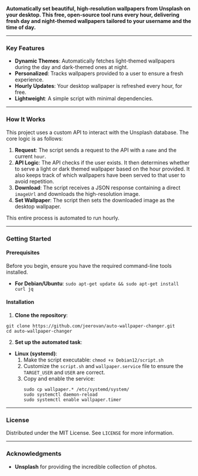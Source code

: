
**Automatically set beautiful, high-resolution wallpapers from Unsplash on your desktop. This free, open-source tool runs every hour, delivering fresh day and night-themed wallpapers tailored to your username and the time of day.**

---

### Key Features

- **Dynamic Themes**: Automatically fetches light-themed wallpapers during the day and dark-themed ones at night.
- **Personalized**: Tracks wallpapers provided to a user to ensure a fresh experience.
- **Hourly Updates**: Your desktop wallpaper is refreshed every hour, for free.
- **Lightweight**: A simple script with minimal dependencies.

---

### How It Works

This project uses a custom API to interact with the Unsplash database. The core logic is as follows:

1.  **Request**: The script sends a request to the API with a `name` and the current `hour`.
2.  **API Logic**: The API checks if the user exists. It then determines whether to serve a light or dark themed wallpaper based on the hour provided. It also keeps track of which wallpapers have been served to that user to avoid repetition.
3.  **Download**: The script receives a JSON response containing a direct `imageUrl` and downloads the high-resolution image.
4.  **Set Wallpaper**: The script then sets the downloaded image as the desktop wallpaper.

This entire process is automated to run hourly.

---

### Getting Started

#### Prerequisites

Before you begin, ensure you have the required command-line tools installed.

- **For Debian/Ubuntu**:
`sudo apt-get update && sudo apt-get install curl jq`

#### Installation

1.  **Clone the repository**:
  ```
  git clone https://github.com/jeerovan/auto-wallpaper-changer.git
  cd auto-wallpaper-changer
  ```

2.  **Set up the automated task**:

  -   **Linux (systemd)**:
      1.  Make the script executable: `chmod +x Debian12/script.sh`
      2.  Customize the `script.sh` and `wallpaper.service` file to ensure the `TARGET_USER` and `USER` are correct.
      3.  Copy and enable the service:
          ```
          sudo cp wallpaper.* /etc/systemd/system/
          sudo systemctl daemon-reload
          sudo systemctl enable wallpaper.timer
          ```
---

### License

Distributed under the MIT License. See `LICENSE` for more information.

---

### Acknowledgments

-   **Unsplash** for providing the incredible collection of photos.


